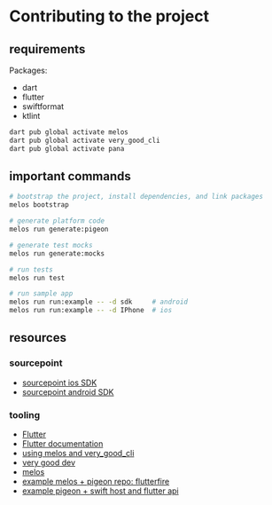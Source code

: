 # Contributing to the project

## requirements

Packages:
- dart
- flutter
- swiftformat
- ktlint

```bash
dart pub global activate melos
dart pub global activate very_good_cli
dart pub global activate pana
```

## important commands

```bash
# bootstrap the project, install dependencies, and link packages
melos bootstrap

# generate platform code
melos run generate:pigeon

# generate test mocks
melos run generate:mocks

# run tests
melos run test

# run sample app
melos run run:example -- -d sdk     # android
melos run run:example -- -d IPhone  # ios
```

## resources

### sourcepoint

- [sourcepoint ios SDK](https://github.com/SourcePointUSA/ios-cmp-app)
- [sourcepoint android SDK](https://github.com/SourcePointUSA/android-cmp-app)

### tooling

- [Flutter](https://flutter.dev/)
- [Flutter documentation](https://flutter.dev/docs)
- [using melos and very_good_cli](https://adityadroid.medium.com/flutter-at-scale-code-sharing-using-a-monorepo-a7a46c427141)
- [very good dev](https://vgv.dev)
- [melos](https://melos.invertase.dev)
- [example melos + pigeon repo: flutterfire](https://github.com/firebase/flutterfire/)
- [example pigeon + swift host and flutter api](https://gitlab.com/twilio-flutter/conversations/-/blob/master/ios/Classes/SwiftTwilioConversationsPlugin.swift)
